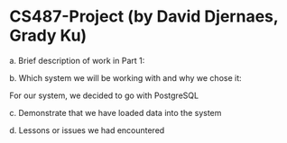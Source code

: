 # CS487-Project (by David Djernaes, Grady Ku)
a. Brief description of work in Part 1:

b. Which system we will be working with and why we chose it:

For our system, we decided to go with PostgreSQL
  
c. Demonstrate that we have loaded data into the system

d. Lessons or issues we had encountered
